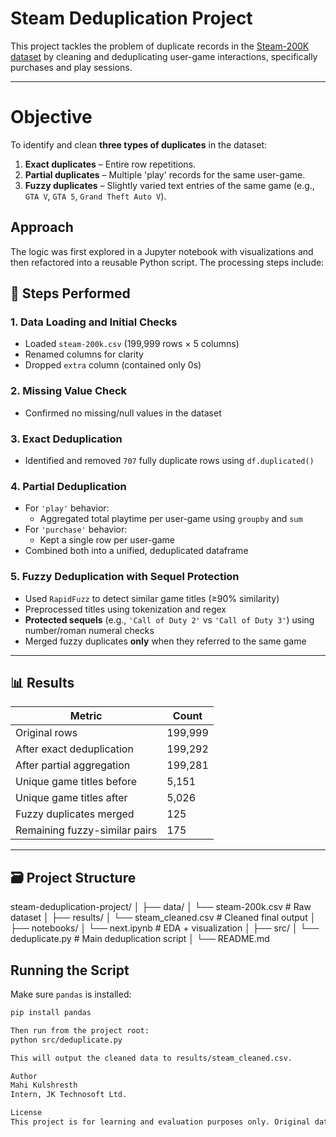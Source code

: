 # Steam Deduplication Project

This project tackles the problem of duplicate records in the [Steam-200K dataset](https://www.kaggle.com/datasets/nikdavis/steam-store-games) by cleaning and deduplicating user-game interactions, specifically purchases and play sessions.

---
# Objective

To identify and clean **three types of duplicates** in the dataset:
1. **Exact duplicates** – Entire row repetitions.
2. **Partial duplicates** – Multiple 'play' records for the same user-game.
3. **Fuzzy duplicates** – Slightly varied text entries of the same game (e.g., `GTA V`, `GTA 5`, `Grand Theft Auto V`).

##  Approach

The logic was first explored in a Jupyter notebook with visualizations and then refactored into a reusable Python script. The processing steps include:

## 🧹 Steps Performed

### 1. Data Loading and Initial Checks
- Loaded `steam-200k.csv` (199,999 rows × 5 columns)
- Renamed columns for clarity
- Dropped `extra` column (contained only 0s)

### 2. Missing Value Check
- Confirmed no missing/null values in the dataset

### 3. Exact Deduplication
- Identified and removed `707` fully duplicate rows using `df.duplicated()`

### 4. Partial Deduplication
- For `'play'` behavior:
  - Aggregated total playtime per user-game using `groupby` and `sum`
- For `'purchase'` behavior:
  - Kept a single row per user-game
- Combined both into a unified, deduplicated dataframe

### 5. Fuzzy Deduplication with Sequel Protection
- Used `RapidFuzz` to detect similar game titles (≥90% similarity)
- Preprocessed titles using tokenization and regex
- **Protected sequels** (e.g., `'Call of Duty 2'` vs `'Call of Duty 3'`) using number/roman numeral checks
- Merged fuzzy duplicates **only** when they referred to the same game

---
## 📊 Results

| Metric                        | Count     |
|------------------------------|-----------|
| Original rows                | 199,999   |
| After exact deduplication    | 199,292   |
| After partial aggregation    | 199,281   |
| Unique game titles before    | 5,151     |
| Unique game titles after     | 5,026     |
| Fuzzy duplicates merged      | 125       |
| Remaining fuzzy-similar pairs| 175       |

---

## 🗃️ Project Structure

steam-deduplication-project/
│
├── data/
│ └── steam-200k.csv # Raw dataset
│
├── results/
│ └── steam_cleaned.csv # Cleaned final output
│
├── notebooks/
│ └── next.ipynb # EDA + visualization
│
├── src/
│ └── deduplicate.py # Main deduplication script
│
└── README.md

##  Running the Script

Make sure `pandas` is installed:

```bash
pip install pandas

Then run from the project root:
python src/deduplicate.py

This will output the cleaned data to results/steam_cleaned.csv.

Author
Mahi Kulshresth
Intern, JK Technosoft Ltd.

License
This project is for learning and evaluation purposes only. Original dataset © Kaggle contributors.
